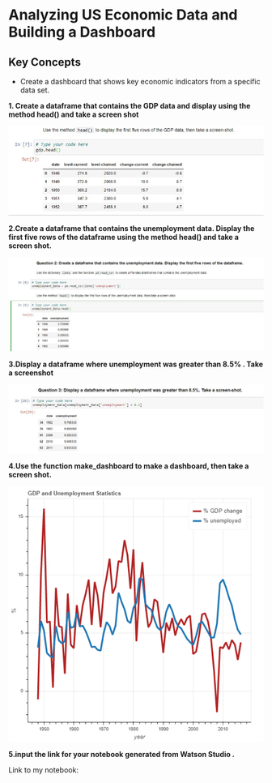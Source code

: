 # Analyzing US Economic Data and Building a Dashboard

## Key Concepts
- Create a dashboard that shows key economic indicators from a specific data set.

__1. Create a dataframe that contains the GDP data and display using the method head() and take a screen shot__

![GDP](https://github.com/waiyankyaw961999/IBM_Data_Science_Professional_Certificate/blob/main/4.Python_for_Data_Science_and_AI/Week%205%20-%20Analyzing%20US%20Economic%20Data%20and%20Building%20a%20Dashboard/Screenshots/gdp_head.jpg)

__2.Create a dataframe that contains the unemployment data. Display the first five rows of the dataframe using the method head() and take a screen shot.__

![Unemployment](https://github.com/waiyankyaw961999/IBM_Data_Science_Professional_Certificate/blob/main/4.Python_for_Data_Science_and_AI/Week%205%20-%20Analyzing%20US%20Economic%20Data%20and%20Building%20a%20Dashboard/Screenshots/unemployment_head.jpg)

__3.Display a dataframe where unemployment was greater than 8.5% . Take a screenshot__

![Unemployment > 8.5](https://github.com/waiyankyaw961999/IBM_Data_Science_Professional_Certificate/blob/main/4.Python_for_Data_Science_and_AI/Week%205%20-%20Analyzing%20US%20Economic%20Data%20and%20Building%20a%20Dashboard/Screenshots/unemployment_greater_than_8_point_five.jpg)

__4.Use the function make_dashboard to make a dashboard, then take a screen shot.__

![make_dashboard](https://github.com/waiyankyaw961999/IBM_Data_Science_Professional_Certificate/blob/main/4.Python_for_Data_Science_and_AI/Week%205%20-%20Analyzing%20US%20Economic%20Data%20and%20Building%20a%20Dashboard/Screenshots/dashboard.jpg)

__5.input the link for your notebook generated from Watson Studio .__

Link to my notebook: <wait>
